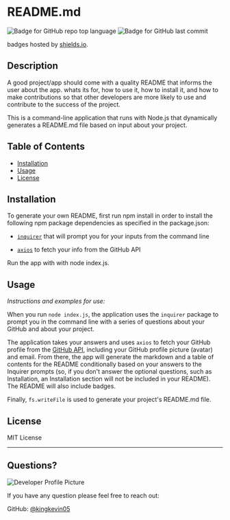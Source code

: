 # README.md
  ![Badge for GitHub repo top language](https://img.shields.io/github/languages/top/kingkevin05/readme-generator?style=flat&logo=appveyor) ![Badge for GitHub last commit](https://img.shields.io/github/last-commit/kingkevin05/readme-generator?style=flat&logo=appveyor)
  
  badges hosted by [shields.io](https://shields.io/).
  
  
  ## Description 
  
  A good project/app should come with a quality README that  informs the user about the app. whats its for, how to use it, how to install it, and how to make contributions so that other developers are more likely to use and contribute to the success of the project.
  
  This is a command-line application that runs with Node.js that dynamically generates a README.md file based on input about your project.
  
  ## Table of Contents
  * [Installation](#installation)
  * [Usage](#usage)
  * [License](#license)
  
  ## Installation
  
  
  To generate your own README, first run npm install in order to install the following npm package dependencies as specified in the package.json:

* [`inquirer`](https://www.npmjs.com/package/inquirer) that will prompt you for your inputs from the command line

* [`axios`](https://www.npmjs.com/package/axios) to fetch your info from the GitHub API

Run the app with with node index.js.
  
  ## Usage 
  
  *Instructions and examples for use:*
  
When you run `node index.js`, the application uses the `inquirer` package to prompt you in the command line with a series of questions about your GitHub and about your project.

The application takes your answers and uses `axios` to fetch your GitHub profile from the [GitHub API](https://developer.github.com/v3/), including your GitHub profile picture (avatar) and email.
From there, the app will generate the markdown and a table of contents for the README conditionally based on your answers to the Inquirer prompts (so, if you don't answer the optional questions, such as Installation, an Installation section will not be included in your README). The README will also include badges.

Finally, `fs.writeFile` is used to generate your project's README.md file.
  
  ## License
  
  MIT License
  
  ---
  
  ## Questions?
  
  ![Developer Profile Picture](https://avatars.githubusercontent.com/u/75460766?v=4) 
  
  If you have any question please feel free to reach out:
 
  GitHub: [@kingkevin05](https://api.github.com/users/kingkevin05)
  
